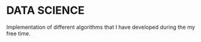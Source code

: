 # DATA SCIENCE

Implementation of different algorithms that I have developed during the my free time.
